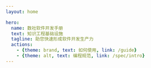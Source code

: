 ```yaml
---
layout: home

hero:
  name: 数社软件开发手册
  text: 知识工程基础设施
  tagline: 助您快速形成软件开发生产力
  actions:
    - {theme: brand, text: 如何使用, link: /guide}
    - {theme: alt, text: 编程规范, link: /spec/intro}
---
```

